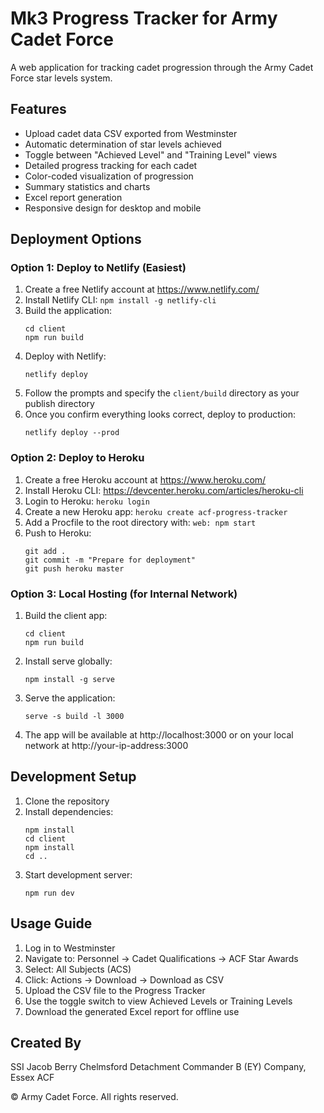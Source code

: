 # Mk3 Progress Tracker for Army Cadet Force

A web application for tracking cadet progression through the Army Cadet Force star levels system.

## Features

- Upload cadet data CSV exported from Westminster
- Automatic determination of star levels achieved
- Toggle between "Achieved Level" and "Training Level" views
- Detailed progress tracking for each cadet
- Color-coded visualization of progression
- Summary statistics and charts
- Excel report generation
- Responsive design for desktop and mobile

## Deployment Options

### Option 1: Deploy to Netlify (Easiest)

1. Create a free Netlify account at https://www.netlify.com/
2. Install Netlify CLI: `npm install -g netlify-cli`
3. Build the application: 
   ```
   cd client
   npm run build
   ```
4. Deploy with Netlify:
   ```
   netlify deploy
   ```
5. Follow the prompts and specify the `client/build` directory as your publish directory
6. Once you confirm everything looks correct, deploy to production:
   ```
   netlify deploy --prod
   ```

### Option 2: Deploy to Heroku

1. Create a free Heroku account at https://www.heroku.com/
2. Install Heroku CLI: https://devcenter.heroku.com/articles/heroku-cli
3. Login to Heroku: `heroku login`
4. Create a new Heroku app: `heroku create acf-progress-tracker`
5. Add a Procfile to the root directory with: `web: npm start`
6. Push to Heroku:
   ```
   git add .
   git commit -m "Prepare for deployment"
   git push heroku master
   ```

### Option 3: Local Hosting (for Internal Network)

1. Build the client app:
   ```
   cd client
   npm run build
   ```
2. Install serve globally:
   ```
   npm install -g serve
   ```
3. Serve the application:
   ```
   serve -s build -l 3000
   ```
4. The app will be available at http://localhost:3000 or on your local network at http://your-ip-address:3000

## Development Setup

1. Clone the repository
2. Install dependencies:
   ```
   npm install
   cd client
   npm install
   cd ..
   ```
3. Start development server:
   ```
   npm run dev
   ```

## Usage Guide

1. Log in to Westminster
2. Navigate to: Personnel → Cadet Qualifications → ACF Star Awards
3. Select: All Subjects (ACS)
4. Click: Actions → Download → Download as CSV
5. Upload the CSV file to the Progress Tracker
6. Use the toggle switch to view Achieved Levels or Training Levels
7. Download the generated Excel report for offline use

## Created By

SSI Jacob Berry
Chelmsford Detachment Commander
B (EY) Company, Essex ACF

© Army Cadet Force. All rights reserved.